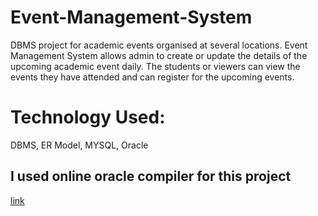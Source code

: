 # Event-Management-System
DBMS project for academic events organised at several locations.
Event Management System allows admin to create or update the details of the upcoming academic event daily. The students or viewers can view the events they have attended and can register for the upcoming events.

# Technology Used:
DBMS, ER Model, MYSQL, Oracle

## I used online oracle compiler for this project 
[link](https://rextester.com/l/oracle_online_compiler)
